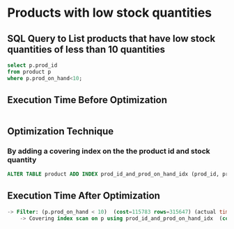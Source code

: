 # Products with low stock quantities
## SQL Query to List products that have low stock quantities of less than 10 quantities
```sql
select p.prod_id
from product p
where p.prod_on_hand<10;
```
## Execution Time Before Optimization
```sql

```

## Optimization Technique
### By adding a covering index on the the product id and stock quantity
```sql
ALTER TABLE product ADD INDEX prod_id_and_prod_on_hand_idx (prod_id, prod_on_hand);
```

## Execution Time After Optimization

```sql
-> Filter: (p.prod_on_hand < 10)  (cost=115783 rows=315647) (actual time=8.35..595 rows=85301 loops=1)
    -> Covering index scan on p using prod_id_and_prod_on_hand_idx  (cost=115783 rows=947035) (actual time=8.34..518 rows=1e+6 loops=1)
```
